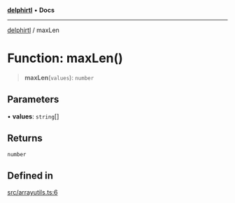 [**delphirtl**](../README.md) • **Docs**

***

[delphirtl](../globals.md) / maxLen

# Function: maxLen()

> **maxLen**(`values`): `number`

## Parameters

• **values**: `string`[]

## Returns

`number`

## Defined in

[src/arrayutils.ts:6](https://github.com/chuacw/delphirtl/blob/330aebacf278bc1990fa50cf42ddc34bae1be0d7/src/arrayutils.ts#L6)
